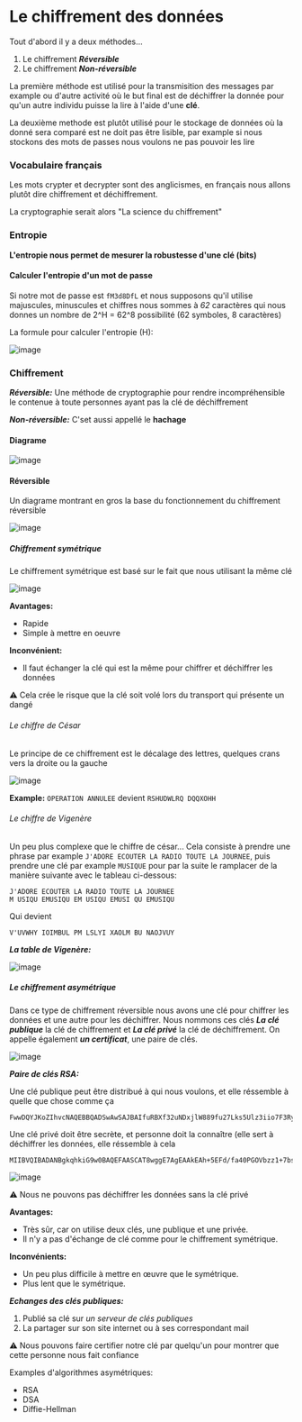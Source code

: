 # Le chiffrement des données 

Tout d'abord il y a deux méthodes...

1. Le chiffrement ***Réversible***
2. Le chiffrement ***Non-réversible***

La première méthode est utilisé pour la transmisition des messages par example ou d'autre activité où le but final est de déchiffrer la donnée pour qu'un autre individu puisse la lire à l'aide d'une **clé**. 

La deuxième methode est plutôt utilisé pour le stockage de données où la donné sera comparé est ne doit pas être lisible, par example si nous stockons des mots de passes nous voulons ne pas pouvoir les lire

### Vocabulaire français 

Les mots crypter et decrypter sont des anglicismes, en français nous allons plutôt dire chiffrement et déchiffrement. 

La cryptographie serait alors "La science du chiffrement"

### Entropie

**L'entropie nous permet de mesurer la robustesse d'une clé (bits)**

#### Calculer l'entropie d'un mot de passe 

Si notre mot de passe est ```fM3d8DfL``` et nous supposons qu'il utilise majuscules, minuscules et chiffres nous sommes à *62* caractères qui nous donnes un nombre de 2^H = 62^8 possibilité (62 symboles, 8 caractères)

La formule pour calculer l'entropie (H):

![image](https://user-images.githubusercontent.com/73474137/160009897-4acbefaa-2f82-4384-a427-a54fb4e6a651.png)

### Chiffrement

***Réversible:*** Une méthode de cryptographie pour rendre incompréhensible le contenue à toute personnes ayant pas la clé de déchiffrement

***Non-réversible:*** C'set aussi appellé le **hachage** 

#### Diagrame

![image](https://user-images.githubusercontent.com/73474137/159997114-fa0908e9-79e7-4362-9282-eee2f948c0e9.png)

#### Réversible

Un diagrame montrant en gros la base du fonctionnement du chiffrement réversible

![image](https://user-images.githubusercontent.com/73474137/159999153-3fc208e2-b087-4c78-a2ec-5a8e0a4e30c2.png)

##### Chiffrement symétrique

Le chiffrement symétrique est basé sur le fait que nous utilisant la même clé

![image](https://user-images.githubusercontent.com/73474137/159999613-80ace1c0-c2be-42f5-8a55-c67b70a76089.png)

**Avantages:**

- Rapide
- Simple à mettre en oeuvre

**Inconvénient:**

- Il faut échanger la clé qui est la même pour chiffrer et déchiffrer les données

⚠ Cela crée le risque que la clé soit volé lors du transport qui présente un dangé

###### Le chiffre de César

Le principe de ce chiffrement est le décalage des lettres, quelques crans vers la droite ou la gauche

![image](https://user-images.githubusercontent.com/73474137/160001457-71281938-9e0d-4d08-b6f0-63dff8d89af8.png)

**Example:** ```OPERATION ANNULEE``` devient ```RSHUDWLRQ DQQXOHH```

###### Le chiffre de Vigenère

Un peu plus complexe que le chiffre de césar... Cela consiste à prendre une phrase par example ```J'ADORE ECOUTER LA RADIO TOUTE LA JOURNEE```, puis prendre une clé par example ```MUSIQUE``` pour par la suite le ramplacer de la manière suivante avec le tableau ci-dessous:
 
```
J'ADORE ECOUTER LA RADIO TOUTE LA JOURNEE
M USIQU EMUSIQU EM USIQU EMUSI QU EMUSIQU
```

Qui devient

```
V'UVWHY IOIMBUL PM LSLYI XAOLM BU NAOJVUY
```

***La table de Vigenère:***

![image](https://user-images.githubusercontent.com/73474137/160005335-7be08941-8bb3-497f-b9f8-6465c84be46a.png)

##### Le chiffrement asymétrique

Dans ce type de chiffrement réversible nous avons une clé pour chiffrer les données et une autre pour les déchiffrer. Nous nommons ces clés ***La clé publique*** la clé de chiffrement et ***La clé privé*** la clé de déchiffrement. On appelle également ***un certificat***, une paire de clés.

![image](https://user-images.githubusercontent.com/73474137/160010777-a73fd248-29df-43e9-9268-70726554fe7f.png)

***Paire de clés RSA:***

Une clé publique peut être distribué à qui nous voulons, et elle réssemble à quelle que chose comme ça 
```
FwwDQYJKoZIhvcNAQEBBQADSwAwSAJBAIfuRBXf32uNDxjlW889fu27Lks5Ulz3iio7F3Ry0peETVkx1pPm3ENbTx8AK8o+0graPDiCJVpikUoTaYF5GGsCAwEAAQ==
```

Une clé privé doit être secrète, et personne doit la connaître (elle sert à déchiffrer les données, elle réssemble à cela
```
MIIBVQIBADANBgkqhkiG9w0BAQEFAASCAT8wggE7AgEAAkEAh+5EFd/fa40PGOVbzz1+7bsuSzlSXPeKKjsXdHLSl4RNWTHWk+bcQ1tPHwAryj7SCto8OIIlWmKRShNpgXkYawIDAQABAkAaF55yJHsahgUz3jL1YPSQZbHJNsOcnNekq5sg+zl5Y+BmvDrIOy3yFwT01RvyxWX8a7lQjTh7z3yHL428auABAiEAvCN7RtQgoYYUkoigJppL0zbh2xWh0C67E0crOLJvNGsCIQC49fb/qdaL3k4AJtD8euPr0zPtoBkL+MfM/tXba/asAQIhAIUDGN8EjmVkJBtNWNyx7bXQcXGxI4vJ3h1NDbOyA4ktAiEAk+Yy1StE4OEpdBuV316RJIDlNC1h+d28PuLDtUp2nAECIHPL1W3iF9tJSkOKrxyiE9seGNxMm6RVAuE4GRTQoTWa
```

![image](https://user-images.githubusercontent.com/73474137/160011696-602269b0-e66e-4003-9b7f-08f5cd76e946.png)

⚠ Nous ne pouvons pas déchiffrer les données sans la clé privé

**Avantages:**

- Très sûr, car on utilise deux clés, une publique et une privée.
- Il n'y a pas d'échange de clé comme pour le chiffrement symétrique.

**Inconvénients:**

- Un peu plus difficile à mettre en œuvre que le symétrique.
- Plus lent que le symétrique.

***Echanges des clés publiques:***

1. Publié sa clé sur *un serveur de clés publiques*
2. La partager sur son site internet ou à ses correspondant mail

⚠ Nous pouvons faire certifier notre clé par quelqu'un pour montrer que cette personne nous fait confiance

Examples d'algorithmes asymétriques:

- RSA
- DSA
- Diffie-Hellman
